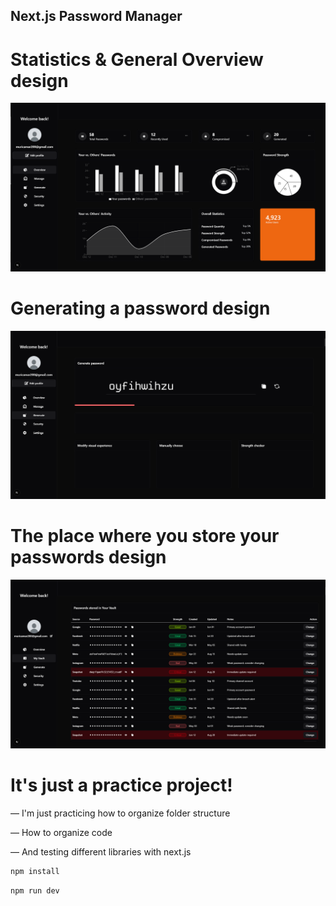## Next.js Password Manager

# Statistics & General Overview design

![Project Screenshot](./asd.PNG)

# Generating a password design

![Project Screenshot](./ccc.PNG)

# The place where you store your passwords design

![PRoject Screenshot](./3.PNG)

# It's just a practice project!

— I'm just practicing how to organize folder structure

— How to organize code

— And testing different libraries with next.js

```bash
npm install
```

```bash
npm run dev
```
